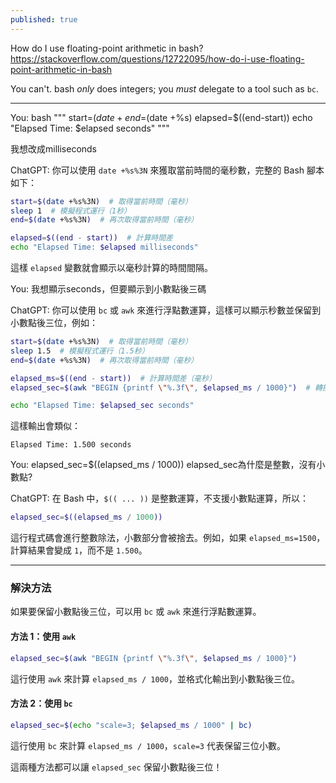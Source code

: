 ```yaml
---
published: true
---
```


How do I use floating-point arithmetic in bash?
  https://stackoverflow.com/questions/12722095/how-do-i-use-floating-point-arithmetic-in-bash
  
You can't. bash *only* does integers; you *must* delegate to a tool such as `bc`.

---

You:
bash
"""
start=$(date +%s) 
end=$(date +%s)
elapsed=$((end-start))
echo "Elapsed Time: $elapsed seconds"
"""

我想改成milliseconds

ChatGPT:
你可以使用 `date +%s%3N` 來獲取當前時間的毫秒數，完整的 Bash 腳本如下：

```bash
start=$(date +%s%3N)  # 取得當前時間（毫秒）
sleep 1  # 模擬程式運行（1秒）
end=$(date +%s%3N)  # 再次取得當前時間（毫秒）

elapsed=$((end - start))  # 計算時間差
echo "Elapsed Time: $elapsed milliseconds"
```

這樣 `elapsed` 變數就會顯示以毫秒計算的時間間隔。


You:
我想顯示seconds，但要顯示到小數點後三碼

ChatGPT:
你可以使用 `bc` 或 `awk` 來進行浮點數運算，這樣可以顯示秒數並保留到小數點後三位，例如：

```bash
start=$(date +%s%3N)  # 取得當前時間（毫秒）
sleep 1.5  # 模擬程式運行（1.5秒）
end=$(date +%s%3N)  # 再次取得當前時間（毫秒）

elapsed_ms=$((end - start))  # 計算時間差（毫秒）
elapsed_sec=$(awk "BEGIN {printf \"%.3f\", $elapsed_ms / 1000}")  # 轉換為秒並格式化輸出

echo "Elapsed Time: $elapsed_sec seconds"
```

這樣輸出會類似：

```
Elapsed Time: 1.500 seconds
```


You:
elapsed_sec=$((elapsed_ms / 1000))
elapsed_sec為什麼是整數，沒有小數點?

ChatGPT:
在 Bash 中，`$(( ... ))` 是整數運算，不支援小數點運算，所以：

```bash
elapsed_sec=$((elapsed_ms / 1000))
```

這行程式碼會進行整數除法，小數部分會被捨去。例如，如果 `elapsed_ms=1500`，計算結果會變成 `1`，而不是 `1.500`。

---

### 解決方法

如果要保留小數點後三位，可以用 `bc` 或 `awk` 來進行浮點數運算。

#### 方法 1：使用 `awk`

```bash
elapsed_sec=$(awk "BEGIN {printf \"%.3f\", $elapsed_ms / 1000}")
```

這行使用 `awk` 來計算 `elapsed_ms / 1000`，並格式化輸出到小數點後三位。

#### 方法 2：使用 `bc`

```bash
elapsed_sec=$(echo "scale=3; $elapsed_ms / 1000" | bc)
```

這行使用 `bc` 來計算 `elapsed_ms / 1000`，`scale=3` 代表保留三位小數。

這兩種方法都可以讓 `elapsed_sec` 保留小數點後三位！
